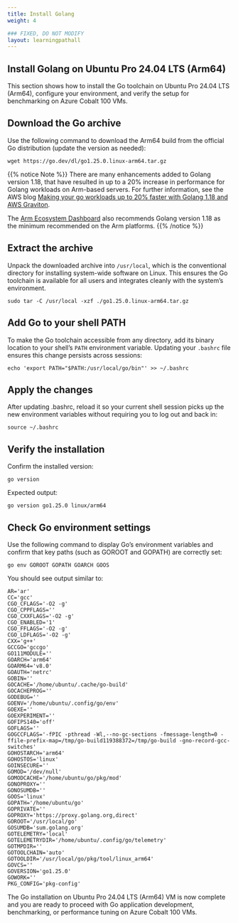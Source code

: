 ```yaml
---
title: Install Golang
weight: 4

### FIXED, DO NOT MODIFY
layout: learningpathall
---
```


## Install Golang on Ubuntu Pro 24.04 LTS (Arm64)

This section shows how to install the Go toolchain on Ubuntu Pro 24.04 LTS (Arm64), configure your environment, and verify the setup for benchmarking on Azure Cobalt 100 VMs.

## Download the Go archive

Use the following command to download the Arm64 build from the official Go distribution (update the version as needed):
```console
wget https://go.dev/dl/go1.25.0.linux-arm64.tar.gz
```

{{% notice Note %}}
There are many enhancements added to Golang version 1.18, that have resulted in up to a 20% increase in performance for Golang workloads on Arm-based servers. For further information, see the AWS blog [Making your go workloads up to 20% faster with Golang 1.18 and AWS Graviton](https://aws.amazon.com/blogs/compute/making-your-go-workloads-up-to-20-faster-with-go-1-18-and-aws-graviton/).

The [Arm Ecosystem Dashboard](https://developer.arm.com/ecosystem-dashboard/) also recommends Golang version 1.18 as the minimum recommended on the Arm platforms.
{{% /notice %}}

## Extract the archive 

Unpack the downloaded archive into `/usr/local`, which is the conventional directory for installing system-wide software on Linux. This ensures the Go toolchain is available for all users and integrates cleanly with the system’s environment.

```console
sudo tar -C /usr/local -xzf ./go1.25.0.linux-arm64.tar.gz
```

## Add Go to your shell PATH

To make the Go toolchain accessible from any directory, add its binary location to your shell’s `PATH` environment variable. Updating your `.bashrc` file ensures this change persists across sessions:

```console
echo 'export PATH="$PATH:/usr/local/go/bin"' >> ~/.bashrc
```

## Apply the changes

After updating .bashrc, reload it so your current shell session picks up the new environment variables without requiring you to log out and back in:

```console
source ~/.bashrc
```

## Verify the installation

Confirm the installed version:
```console
go version
```

Expected output:
```output
go version go1.25.0 linux/arm64
```
## Check Go environment settings


Use the following command to display Go’s environment variables and confirm that key paths (such as GOROOT and GOPATH) are correctly set:


```console
go env GOROOT GOPATH GOARCH GOOS
```

You should see output similar to: 

```output
AR='ar'
CC='gcc'
CGO_CFLAGS='-O2 -g'
CGO_CPPFLAGS=''
CGO_CXXFLAGS='-O2 -g'
CGO_ENABLED='1'
CGO_FFLAGS='-O2 -g'
CGO_LDFLAGS='-O2 -g'
CXX='g++'
GCCGO='gccgo'
GO111MODULE=''
GOARCH='arm64'
GOARM64='v8.0'
GOAUTH='netrc'
GOBIN=''
GOCACHE='/home/ubuntu/.cache/go-build'
GOCACHEPROG=''
GODEBUG=''
GOENV='/home/ubuntu/.config/go/env'
GOEXE=''
GOEXPERIMENT=''
GOFIPS140='off'
GOFLAGS=''
GOGCCFLAGS='-fPIC -pthread -Wl,--no-gc-sections -fmessage-length=0 -ffile-prefix-map=/tmp/go-build119388372=/tmp/go-build -gno-record-gcc-switches'
GOHOSTARCH='arm64'
GOHOSTOS='linux'
GOINSECURE=''
GOMOD='/dev/null'
GOMODCACHE='/home/ubuntu/go/pkg/mod'
GONOPROXY=''
GONOSUMDB=''
GOOS='linux'
GOPATH='/home/ubuntu/go'
GOPRIVATE=''
GOPROXY='https://proxy.golang.org,direct'
GOROOT='/usr/local/go'
GOSUMDB='sum.golang.org'
GOTELEMETRY='local'
GOTELEMETRYDIR='/home/ubuntu/.config/go/telemetry'
GOTMPDIR=''
GOTOOLCHAIN='auto'
GOTOOLDIR='/usr/local/go/pkg/tool/linux_arm64'
GOVCS=''
GOVERSION='go1.25.0'
GOWORK=''
PKG_CONFIG='pkg-config'
```
The Go installation on Ubuntu Pro 24.04 LTS (Arm64) VM is now complete and you are ready to proceed with Go application development, benchmarking, or performance tuning on Azure Cobalt 100 VMs.
